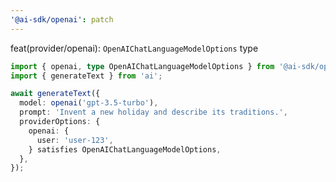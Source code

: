 ```yaml
---
'@ai-sdk/openai': patch
---
```


feat(provider/openai): `OpenAIChatLanguageModelOptions` type

```ts
import { openai, type OpenAIChatLanguageModelOptions } from '@ai-sdk/openai';
import { generateText } from 'ai';

await generateText({
  model: openai('gpt-3.5-turbo'),
  prompt: 'Invent a new holiday and describe its traditions.',
  providerOptions: {
    openai: {
      user: 'user-123',
    } satisfies OpenAIChatLanguageModelOptions,
  },
});
```
